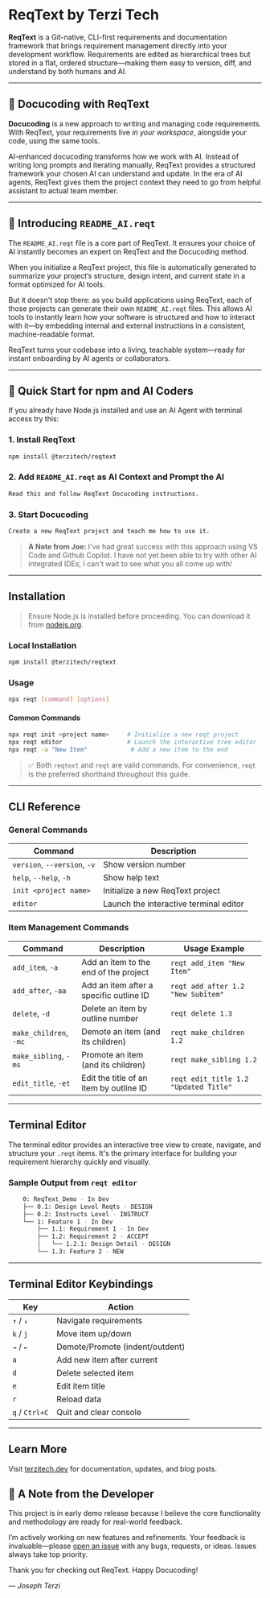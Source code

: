 # ReqText by Terzi Tech

**ReqText** is a Git-native, CLI-first requirements and documentation framework that brings requirement management directly into your development workflow. Requirements are edited as hierarchical trees but stored in a flat, ordered structure—making them easy to version, diff, and understand by both humans and AI.

---

## 🧠 Docucoding with ReqText

**Docucoding** is a new approach to writing and managing code requirements. With ReqText, your requirements live *in your workspace*, alongside your code, using the same tools.

AI-enhanced docucoding transforms how we work with AI. Instead of writing long prompts and iterating manually, ReqText provides a structured framework your chosen AI can understand and update. In the era of AI agents, ReqText gives them the project context they need to go from helpful assistant to actual team member.

---

## 📄 Introducing `README_AI.reqt`

The `README_AI.reqt` file is a core part of ReqText. It ensures your choice of AI instantly becomes an expert on ReqText and the Docucoding method.

When you initialize a ReqText project, this file is automatically generated to summarize your project’s structure, design intent, and current state in a format optimized for AI tools.

But it doesn't stop there: as you build applications using ReqText, each of those projects can generate their own `README_AI.reqt` files. This allows AI tools to instantly learn how your software is structured and how to interact with it—by embedding internal and external instructions in a consistent, machine-readable format.

ReqText turns your codebase into a living, teachable system—ready for instant onboarding by AI agents or collaborators.

---

## 🚀 Quick Start for npm and AI Coders

If you already have Node.js installed and use an AI Agent with terminal access try this: 

### 1. Install ReqText
```bash
npm install @terzitech/reqtext
```

### 2. Add `README_AI.reqt` as AI Context and Prompt the AI
```bash
Read this and follow ReqText Docucoding instructions.
```

### 3. Start Docucoding
```bash
Create a new ReqText project and teach me how to use it.
```

>  **A Note from Joe:** I've had great success with this approach using VS Code and Github Copilot. I have not yet been able to try with other AI integrated IDEs, I can't wait to see what you all come up with!

---

## Installation

> Ensure Node.js is installed before proceeding. You can download it from [nodejs.org](https://nodejs.org/).

### Local Installation

```bash
npm install @terzitech/reqtext
```

### Usage

```bash
npx reqt [command] [options]
```

#### Common Commands

```bash
npx reqt init <project name>     # Initialize a new reqt project
npx reqt editor                  # Launch the interactive tree editor
npx reqt -a "New Item"            # Add a new item to the end
```

> ✅ Both `reqtext` and `reqt` are valid commands. For convenience, `reqt` is the preferred shorthand throughout this guide.

---

## CLI Reference

### General Commands

| Command                | Description                          |
|------------------------|--------------------------------------|
| `version`, `--version`, `-v` | Show version number                |
| `help`, `--help`, `-h`       | Show help text                     |
| `init <project name>`        | Initialize a new ReqText project   |
| `editor`                     | Launch the interactive terminal editor |

### Item Management Commands

| Command                        | Description                               | Usage Example |
|--------------------------------|-------------------------------------------|----------------|
| `add_item`, `-a`              | Add an item to the end of the project     | `reqt add_item "New Item"` |
| `add_after`, `-aa`            | Add an item after a specific outline ID   | `reqt add_after 1.2 "New Subitem"` |
| `delete`, `-d`                | Delete an item by outline number          | `reqt delete 1.3` |
| `make_children`, `-mc`        | Demote an item (and its children)         | `reqt make_children 1.2` |
| `make_sibling`, `-ms`         | Promote an item (and its children)        | `reqt make_sibling 1.2` |
| `edit_title`, `-et`           | Edit the title of an item by outline ID   | `reqt edit_title 1.2 "Updated Title"` |

---

## Terminal Editor

The terminal editor provides an interactive tree view to create, navigate, and structure your `.reqt` items. It's the primary interface for building your requirement hierarchy quickly and visually.

### Sample Output from `reqt editor`

```bash
    0: ReqText_Demo - In Dev
    ├── 0.1: Design Level Reqts - DESIGN
    ├── 0.2: Instructs Level - INSTRUCT
    └── 1: Feature 1 - In Dev
        ├── 1.1: Requirement 1 - In Dev
        ├── 1.2: Requirement 2 - ACCEPT
        │   └── 1.2.1: Design Detail - DESIGN
        └── 1.3: Feature 2 - NEW
```

---

## Terminal Editor Keybindings

| Key            | Action                          |
| -------------- | ------------------------------- |
| `↑` / `↓`      | Navigate requirements           |
| `k` / `j`      | Move item up/down               |
| `→` / `←`      | Demote/Promote (indent/outdent) |
| `a`            | Add new item after current      |
| `d`            | Delete selected item            |
| `e`            | Edit item title                 |
| `r`            | Reload data                     |
| `q` / `Ctrl+C` | Quit and clear console          |

---

## Learn More

Visit [terzitech.dev](https://terzitech.dev) for documentation, updates, and blog posts.

## 👋 A Note from the Developer

This project is in early demo release because I believe the core functionality and methodology are ready for real-world feedback.

I’m actively working on new features and refinements. Your feedback is invaluable—please [open an issue](https://github.com/terzitech/reqtext/issues) with any bugs, requests, or ideas. Issues always take top priority.

Thank you for checking out ReqText. Happy Docucoding!

— *Joseph Terzi*